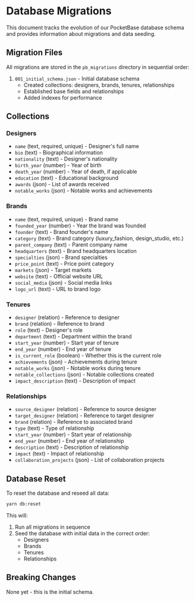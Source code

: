 # Database Migrations

This document tracks the evolution of our PocketBase database schema and provides information about migrations and data seeding.

## Migration Files

All migrations are stored in the `pb_migrations` directory in sequential order:

1. `001_initial_schema.json` - Initial database schema
   - Created collections: designers, brands, tenures, relationships
   - Established base fields and relationships
   - Added indexes for performance

## Collections

### Designers
- `name` (text, required, unique) - Designer's full name
- `bio` (text) - Biographical information
- `nationality` (text) - Designer's nationality
- `birth_year` (number) - Year of birth
- `death_year` (number) - Year of death, if applicable
- `education` (text) - Educational background
- `awards` (json) - List of awards received
- `notable_works` (json) - Notable works and achievements

### Brands
- `name` (text, required, unique) - Brand name
- `founded_year` (number) - Year the brand was founded
- `founder` (text) - Brand founder's name
- `category` (text) - Brand category (luxury_fashion, design_studio, etc.)
- `parent_company` (text) - Parent company name
- `headquarters` (text) - Brand headquarters location
- `specialties` (json) - Brand specialties
- `price_point` (text) - Price point category
- `markets` (json) - Target markets
- `website` (text) - Official website URL
- `social_media` (json) - Social media links
- `logo_url` (text) - URL to brand logo

### Tenures
- `designer` (relation) - Reference to designer
- `brand` (relation) - Reference to brand
- `role` (text) - Designer's role
- `department` (text) - Department within the brand
- `start_year` (number) - Start year of tenure
- `end_year` (number) - End year of tenure
- `is_current_role` (boolean) - Whether this is the current role
- `achievements` (json) - Achievements during tenure
- `notable_works` (json) - Notable works during tenure
- `notable_collections` (json) - Notable collections created
- `impact_description` (text) - Description of impact

### Relationships
- `source_designer` (relation) - Reference to source designer
- `target_designer` (relation) - Reference to target designer
- `brand` (relation) - Reference to associated brand
- `type` (text) - Type of relationship
- `start_year` (number) - Start year of relationship
- `end_year` (number) - End year of relationship
- `description` (text) - Description of relationship
- `impact` (text) - Impact of relationship
- `collaboration_projects` (json) - List of collaboration projects

## Database Reset

To reset the database and reseed all data:

```bash
yarn db:reset
```

This will:
1. Run all migrations in sequence
2. Seed the database with initial data in the correct order:
   - Designers
   - Brands
   - Tenures
   - Relationships

## Breaking Changes

None yet - this is the initial schema.